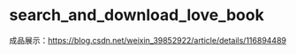 # search_and_download_love_book
成品展示：https://blog.csdn.net/weixin_39852922/article/details/116894489
